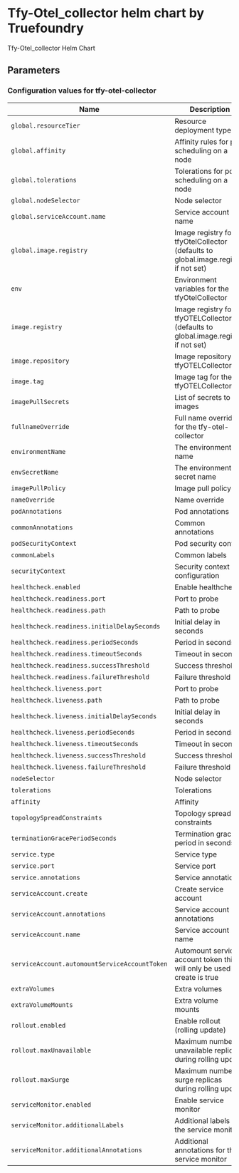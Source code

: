 # Tfy-Otel_collector helm chart by Truefoundry

Tfy-Otel_collector Helm Chart 

## Parameters

### Configuration values for tfy-otel-collector

| Name                                          | Description                                                                        | Value                                      |
| --------------------------------------------- | ---------------------------------------------------------------------------------- | ------------------------------------------ |
| `global.resourceTier`                         | Resource deployment type                                                           | `""`                                       |
| `global.affinity`                             | Affinity rules for pod scheduling on a node                                        | `{}`                                       |
| `global.tolerations`                          | Tolerations for pod scheduling on a node                                           | `[]`                                       |
| `global.nodeSelector`                         | Node selector                                                                      | `{}`                                       |
| `global.serviceAccount.name`                  | Service account name                                                               | `truefoundry`                              |
| `global.image.registry`                       | Image registry for tfyOtelCollector (defaults to global.image.registry if not set) | `tfy.jfrog.io`                             |
| `env`                                         | Environment variables for the tfyOtelCollector                                     | `{}`                                       |
| `image.registry`                              | Image registry for tfyOTELCollector (defaults to global.image.registry if not set) | `""`                                       |
| `image.repository`                            | Image repository for tfyOTELCollector                                              | `tfy-private-images/tfy-otel-collector`    |
| `image.tag`                                   | Image tag for the tfyOTELCollector                                                 | `9caba1356878c8e0c1a25f6e4ee54946d07a82ed` |
| `imagePullSecrets`                            | List of secrets to pull images                                                     | `[]`                                       |
| `fullnameOverride`                            | Full name override for the tfy-otel-collector                                      | `""`                                       |
| `environmentName`                             | The environment name                                                               | `default`                                  |
| `envSecretName`                               | The environment secret name                                                        | `""`                                       |
| `imagePullPolicy`                             | Image pull policy                                                                  | `IfNotPresent`                             |
| `nameOverride`                                | Name override                                                                      | `""`                                       |
| `podAnnotations`                              | Pod annotations                                                                    | `{}`                                       |
| `commonAnnotations`                           | Common annotations                                                                 | `{}`                                       |
| `podSecurityContext`                          | Pod security context                                                               | `{}`                                       |
| `commonLabels`                                | Common labels                                                                      | `{}`                                       |
| `securityContext`                             | Security context configuration                                                     | `{}`                                       |
| `healthcheck.enabled`                         | Enable healthcheck                                                                 | `true`                                     |
| `healthcheck.readiness.port`                  | Port to probe                                                                      | `3000`                                     |
| `healthcheck.readiness.path`                  | Path to probe                                                                      | `/health/status`                           |
| `healthcheck.readiness.initialDelaySeconds`   | Initial delay in seconds                                                           | `30`                                       |
| `healthcheck.readiness.periodSeconds`         | Period in seconds                                                                  | `10`                                       |
| `healthcheck.readiness.timeoutSeconds`        | Timeout in seconds                                                                 | `1`                                        |
| `healthcheck.readiness.successThreshold`      | Success threshold                                                                  | `1`                                        |
| `healthcheck.readiness.failureThreshold`      | Failure threshold                                                                  | `3`                                        |
| `healthcheck.liveness.port`                   | Port to probe                                                                      | `3000`                                     |
| `healthcheck.liveness.path`                   | Path to probe                                                                      | `/health/status`                           |
| `healthcheck.liveness.initialDelaySeconds`    | Initial delay in seconds                                                           | `600`                                      |
| `healthcheck.liveness.periodSeconds`          | Period in seconds                                                                  | `10`                                       |
| `healthcheck.liveness.timeoutSeconds`         | Timeout in seconds                                                                 | `1`                                        |
| `healthcheck.liveness.successThreshold`       | Success threshold                                                                  | `1`                                        |
| `healthcheck.liveness.failureThreshold`       | Failure threshold                                                                  | `3`                                        |
| `nodeSelector`                                | Node selector                                                                      | `{}`                                       |
| `tolerations`                                 | Tolerations                                                                        | `{}`                                       |
| `affinity`                                    | Affinity                                                                           | `{}`                                       |
| `topologySpreadConstraints`                   | Topology spread constraints                                                        | `{}`                                       |
| `terminationGracePeriodSeconds`               | Termination grace period in seconds                                                | `120`                                      |
| `service.type`                                | Service type                                                                       | `ClusterIP`                                |
| `service.port`                                | Service port                                                                       | `4318`                                     |
| `service.annotations`                         | Service annotations                                                                | `{}`                                       |
| `serviceAccount.create`                       | Create service account                                                             | `false`                                    |
| `serviceAccount.annotations`                  | Service account annotations                                                        | `{}`                                       |
| `serviceAccount.name`                         | Service account name                                                               | `""`                                       |
| `serviceAccount.automountServiceAccountToken` | Automount service account token this will only be used if create is true           | `false`                                    |
| `extraVolumes`                                | Extra volumes                                                                      | `[]`                                       |
| `extraVolumeMounts`                           | Extra volume mounts                                                                | `[]`                                       |
| `rollout.enabled`                             | Enable rollout (rolling update)                                                    | `true`                                     |
| `rollout.maxUnavailable`                      | Maximum number of unavailable replicas during rolling update                       | `1`                                        |
| `rollout.maxSurge`                            | Maximum number of surge replicas during rolling update                             | `50%`                                      |
| `serviceMonitor.enabled`                      | Enable service monitor                                                             | `true`                                     |
| `serviceMonitor.additionalLabels`             | Additional labels for the service monitor                                          | `{}`                                       |
| `serviceMonitor.additionalAnnotations`        | Additional annotations for the service monitor                                     | `{}`                                       |
